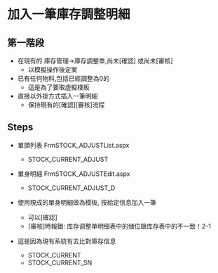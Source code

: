# 加入一筆庫存調整明細

## 第一階段
  - 在現有的 庫存管理->庫存調整單,尚未[確認] 或尚未[審核]
    - 以模擬操作後定案
  - 已有任何物料,包括已經調整為0的
    - 這是為了要取虛擬棧板
  - 直接以外掛方式插入一筆明細
    - 保持現有的[確認][審核]流程
    
## Steps
  - 單頭列表 FrmSTOCK_ADJUSTList.aspx
    - STOCK_CURRENT_ADJUST
  - 單身明細 FrmSTOCK_ADJUSTEdit.aspx
    - STOCK_CURRENT_ADJUST_D
  - 使用現成的單身明細做為模板, 按給定信息加入一筆
    - 可以[確認]
    - [審核]時報錯: 库存调整单明细表中的储位跟库存表中的不一致！2-1

  - 這是因為現有系統有去比對庫存信息
    - STOCK_CURRENT
    - STOCK_CURRENT_SN
